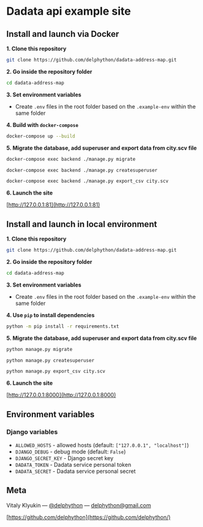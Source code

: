# Dadata api example site

## Install and launch via Docker

**1. Clone this repository**

```bash
git clone https://github.com/delphython/dadata-address-map.git
```

**2. Go inside the repository folder**

```bash
cd dadata-address-map
```

**3. Set environment variables**

- Create `.env` files in the root folder based on the `.example-env` within the same folder

**4. Build with `docker-compose`**

```bash
docker-compose up --build
```

**5. Migrate the database, add superuser and export data from city.scv file**

```bash
docker-compose exec backend ./manage.py migrate
```

```bash
docker-compose exec backend ./manage.py createsuperuser
```

```bash
docker-compose exec backend ./manage.py export_csv city.scv
```

**6. Launch the site**

[http://127.0.0.1:81](http://127.0.0.1:81)


## Install and launch in local environment

**1. Clone this repository**

```bash
git clone https://github.com/delphython/dadata-address-map.git
```

**2. Go inside the repository folder**

```bash
cd dadata-address-map
```

**3. Set environment variables**

- Create `.env` files in the root folder based on the `.example-env` within the same folder

**4. Use `pip` to install dependencies**

```bash
python -m pip install -r requirements.txt
```

**5. Migrate the database, add superuser and export data from city.scv file**

```bash
python manage.py migrate
```

```bash
python manage.py createsuperuser
```

```bash
python manage.py export_csv city.scv
```

**6. Launch the site**

[http://127.0.0.1:8000](http://127.0.0.1:8000)


## Environment variables
### Django variables

- `ALLOWED_HOSTS` - allowed hosts (default: `["127.0.0.1", "localhost"]`)
- `DJANGO_DEBUG` - debug mode (default: `False`)
- `DJANGO_SECRET_KEY` - Django secret key
- `DADATA_TOKEN` - Dadata service personal token
- `DADATA_SECRET` - Dadata service personal secret

## Meta

Vitaly Klyukin — [@delphython](https://t.me/delphython) — [delphython@gmail.com](mailto:delphython@gmail.com)

[https://github.com/delphython](https://github.com/delphython/)
